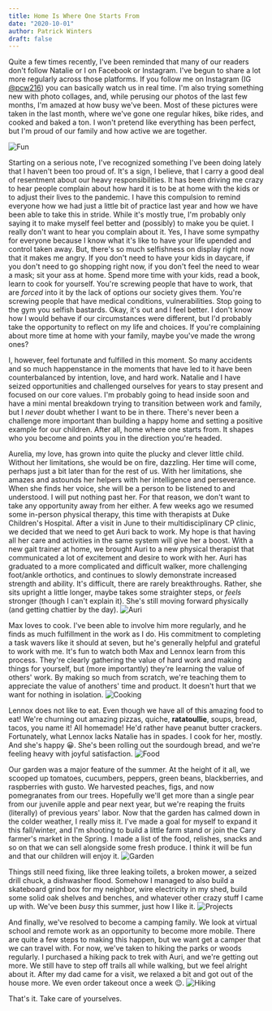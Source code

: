 ```yaml
---
title: Home Is Where One Starts From
date: "2020-10-01"
author: Patrick Winters
draft: false
---
```


Quite a few times recently, I've been reminded that many of our readers don't follow Natalie or I on Facebook or Instagram. I've begun to share a lot more regularly across those platforms. If you follow me on Instagram (IG [@pcw216](https://www.instagram.com/pcw216/)) you can basically watch us in real time. I'm also trying something new with photo collages, and, while perusing our photos of the last few months, I'm amazed at how busy we've been. Most of these pictures were taken in the last month, where we've gone one regular hikes, bike rides, and cooked and baked a ton. I won't pretend like everything has been perfect, but I'm proud of our family and how active we are together.

![Fun](fun.jpg)

Starting on a serious note, I've recognized something I've been doing lately that I haven't been too proud of. It's a sign, I believe, that I carry a good deal of resentment about our heavy responsibilities. It has been driving me crazy to hear people complain about how hard it is to be at home with the kids or to adjust their lives to the pandemic. I have this compulsion to remind everyone how we had just a little bit of practice last year and how we have been able to take this in stride. While it's mostly true, I'm probably only saying it to make myself feel better and (possibly) to make you be quiet. I really don't want to hear you complain about it. Yes, I have some sympathy for everyone because I know what it's like to have your life upended and control taken away. But, there's so much selfishness on display right now that it makes me angry. If you don't need to have your kids in daycare, if you don't need to go shopping right now, if you don't feel the need to wear a mask; sit your ass at home. Spend more time with your kids, read a book, learn to cook for yourself. You're screwing people that have to work, that are _forced_ into it by the lack of options our society gives them. You're screwing people that have medical conditions, vulnerabilities. Stop going to the gym you selfish bastards. Okay, it's out and I feel better. I don't know how I would behave if our circumstances were different, but I'd probably take the opportunity to reflect on my life and choices. If you're complaining about more time at home with your family, maybe you've made the wrong ones?

I, however, feel fortunate and fulfilled in this moment. So many accidents and so much happenstance in the moments that have led to it have been counterbalanced by intention, love, and hard work. Natalie and I have seized opportunities and challenged ourselves for years to stay present and focused on our core values. I'm probably going to head inside soon and have a mini mental breakdown trying to transition between work and family, but I _never_ doubt whether I want to be in there. There's never been a challenge more important than building a happy home and setting a positive example for our children. After all, home where one starts from. It shapes who you become and points you in the direction you're headed.

Aurelia, my love, has grown into quite the plucky and clever little child. Without her limitations, she would be on fire, dazzling. Her time will come, perhaps just a bit later than for the rest of us. With her limitations, she amazes and astounds her helpers with her intelligence and perseverance. When she finds her voice, she will be a person to be listened to and understood. I will put nothing past her. For that reason, we don't want to take any opportunity away from her either. A few weeks ago we resumed some in-person physical therapy, this time with therapists at Duke Children's Hospital. After a visit in June to their multidisciplinary CP clinic, we decided that we need to get Auri back to work. My hope is that having all her care and activities in the same system will give her a boost. With a new gait trainer at home, we brought Auri to a new physical therapist that communicated a lot of excitement and desire to work with her. Auri has graduated to a more complicated and difficult walker, more challenging foot/ankle orthotics, and continues to slowly demonstrate increased strength and ability. It's difficult, there are rarely breakthroughs. Rather, she sits upright a little longer, maybe takes some straighter steps, or _feels_ stronger (though I can't explain it). She's still moving forward physically (and getting chattier by the day).
![Auri](auri.jpg)

Max loves to cook. I've been able to involve him more regularly, and he finds as much fulfillment in the work as I do. His commitment to completing a task wavers like it should at seven, but he's generally helpful and grateful to work with me. It's fun to watch both Max and Lennox learn from this process. They're clearly gathering the value of hard work and making things for yourself, but (more importantly) they're learning the value of others' work. By making so much from scratch, we're teaching them to appreciate the value of anothers' time and product. It doesn't hurt that we want for nothing in isolation.
![Cooking](cooking.jpg)

Lennox does not like to eat. Even though we have all of this amazing food to eat! We're churning out amazing pizzas, quiche, **ratatoullie**, soups, bread, tacos, you name it! All homemade! He'd rather have peanut butter crackers.  Fortunately, what Lennox lacks Natalie has in spades. I cook for her, mostly. And she's happy 😀. She's been rolling out the sourdough bread, and we're feeling heavy with joyful satisfaction.
![Food](food.jpg)

Our garden was a major feature of the summer. At the height of it all, we scooped up tomatoes, cucumbers, peppers, green beans, blackberries, and raspberries with gusto. We harvested peaches, figs, and now pomegranates from our trees. Hopefully we'll get more than a single pear from our juvenile apple and pear next year, but we're reaping the fruits (literally) of previous years' labor. Now that the garden has calmed down in the colder weather, I really miss it. I've made a goal for myself to expand it this fall/winter, and I'm shooting to build a little farm stand or join the Cary farmer's market in the Spring. I made a list of the food, relishes, snacks and so on that we can sell alongside some fresh produce. I think it will be fun and that our children will enjoy it.
![Garden](garden.jpg)

Things still need fixing, like three leaking toilets, a broken mower, a seized drill chuck, a dishwasher flood. Somehow I managed to also build a skateboard grind box for my neighbor, wire electricity in my shed, build some solid oak shelves and benches, and whatever other crazy stuff I came up with. We've been _busy_ this summer, just how I like it.
![Projects](projects.jpg)

And finally, we've resolved to become a camping family. We look at virtual school and remote work as an opportunity to become more mobile. There are quite a few steps to making this happen, but we want get a camper that we can travel with. For now, we've taken to hiking the parks or woods regularly. I purchased a hiking pack to trek with Auri, and we're getting out more. We still have to step off trails all while walking, but we feel alright about it. After my dad came for a visit, we relaxed a bit and got out of the house more. We even order takeout once a week 😉.
![Hiking](hiking.jpg)

That's it. Take care of yourselves.